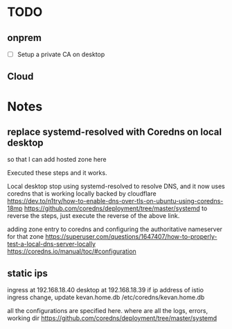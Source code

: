 
# TODO 
## onprem
- [ ] Setup a private CA on desktop

## Cloud


# Notes
## replace systemd-resolved with Coredns on local desktop
so that I can add hosted zone here

Executed these steps and it works.

Local desktop stop using systemd-resolved to resolve DNS, and it now uses coredns that is working locally backed by cloudflare 
https://dev.to/n1try/how-to-enable-dns-over-tls-on-ubuntu-using-coredns-18mp
https://github.com/coredns/deployment/tree/master/systemd
to reverse the steps, just execute the reverse of the above link.

adding zone entry to coredns and configuring the  authoritative  nameserver for that zone
https://superuser.com/questions/1647407/how-to-properly-test-a-local-dns-server-locally
https://coredns.io/manual/toc/#configuration



## static ips
ingress at 192.168.18.40
desktop at 192.168.18.39
if ip address of istio ingress change, update kevan.home.db 
/etc/coredns/kevan.home.db

all the configurations are specified here. where are all the logs, errors, working dir
https://github.com/coredns/deployment/tree/master/systemd